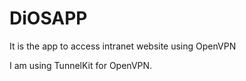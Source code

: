 # DiOSAPP
It is the app to access intranet website  using OpenVPN

I am using TunnelKit for OpenVPN.
